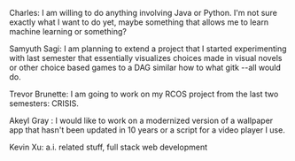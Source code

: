Charles: I am willing to do anything involving Java or Python. I'm not sure exactly what I want to do yet, maybe something that allows me to learn machine learning or something?

Samyuth Sagi: I am planning to extend a project that I started experimenting with last semester that essentially visualizes choices made in visual novels or other choice based games to a DAG similar how to what gitk --all would do.

Trevor Brunette: I am going to work on my RCOS project from the last two semesters: CRISIS.

Akeyl Gray : I would like to work on a modernized version of a wallpaper app that hasn't been updated in 10 years or a script for a video player I use.

Kevin Xu: a.i. related stuff, full stack web development